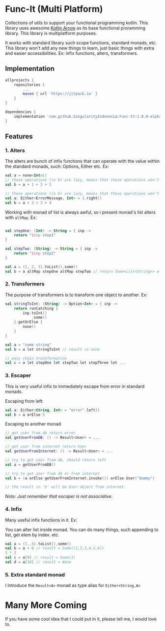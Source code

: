 # Func-It (Multi Platform)

Collections of utils to support your functional programming kotlin.
This library uses awesome [Kotlin Arrow](https://arrow-kt.io/) as its base functional proramming library.
This library is multiplatform purposes.

It works with standard library such scope functions, standard monads, etc.
This library won't add any new things to learn, just basic things with extra and easier accessibilities.
Ex: infix functions, alters, transformers.

## Implementation

```groovy
allprojects {
    repositories {
        ...
        maven { url 'https://jitpack.io' }
    }
}

dependencies {
    implementation 'com.github.SingularityIndonesia:Func-It:1.0.0-alpha1-20230826-02'
}
```

## Features

### 1. Alters

The alters are bunch of infix functions that can operate with the value within the standard monads, such: Options,
Either etc.
Ex:

```kotlin
val a = none<Int>()
// these operations (in b) are lazy, means that these operations won't be executed, unless the input is type of Some
val b = a + 1 + 2 + 3

// these operations (in b) are lazy, means that these operations won't be executed, unless the input is type of Right
val a: Either<ErrorMessage, Int> = 1.right()
val b = a + 2 + 3 + 4
```

Working with monad of list is always awful, so i present monad's list alters with ``altMap``. Ex:

```kotlin

val stepOne: (Int) -> String = { inp ->
    return "$inp step1"
}

val stepTwo: (String) -> String = { inp ->
    return "$inp step2"
}

val a = (1, 2, 3).toList().some()
val b = a altMap stepOne altMap stepTwo // return Some<List<String>> of ["1 step1 step2", "2 step1 step2", .. ]
```

### 2. Transformers

The purpose of transformers is to transform one object to another. Ex:

```kotlin
val stringToInt: (String) -> Option<Int> = { inp ->
    return runCatching {
        inp.toInt()
            .some()
    }.getOrElse {
        none()
    }
}

val a = "some string"
val b = a let stringToInt // result is none

// easy chain transformation
val c = a let stepOne let stepTwo let stepThree let ...
```

### 3. Escaper

This is very useful infix to immediately escape from error in standard monads.

Escaping from left:

```kotlin
val a: Either<String, Int> = "error".left()
val b = a orElse 5
```

Escaping to another monad

```kotlin
// get user from db return error
val getUserFromDB: () -> Result<User> = ...

// get user from internet return User
val getUserFromInternet: () -> Result<User> = ...

// try to get user from db, should return left
val a = getUserFromDB()

// try to get user from db or from internet
val b = (a orElse getUserFromInternet.invoke()) orElse User("dummy")

// the result in 'b' will be User object from internet.
```

*Note: Just remember that escaper is not associative.*

### 4. Infix

Many useful infix functions in it. Ex:

You can alter list inside monad. You can do many things, such appending to list, get elem by index. etc.

```kotlin
val a = (1..5).toList().some()
val b = a + 6 // result = Some([1,2,3,4,5,6])
1 * 2
val c = a[0] // result = Some(1)
val d = a[10] // result = None
```

### 5. Extra standard monad

I Introduce the ``Result<A>`` monad as type alias for ``Either<String,A>``

# Many More Coming

If you have some cool idea that I could put in it, please tell me, I would love to.
